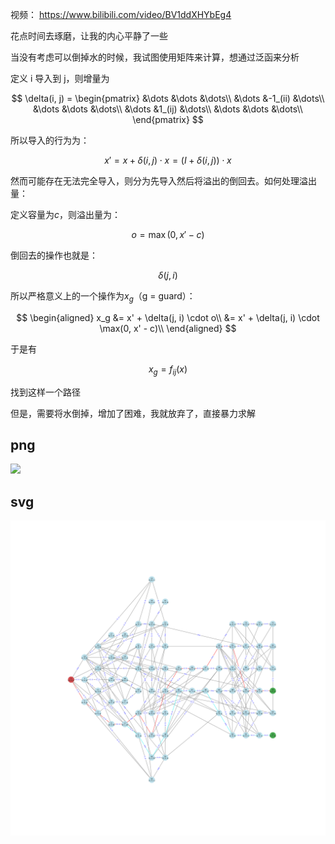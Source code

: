 视频： https://www.bilibili.com/video/BV1ddXHYbEg4

花点时间去琢磨，让我的内心平静了一些

当没有考虑可以倒掉水的时候，我试图使用矩阵来计算，想通过泛函来分析

定义 i 导入到 j，则增量为

$$
\delta(i, j) = \begin{pmatrix}
  &\dots &\dots &\dots\\
  &\dots &-1_(ii) &\dots\\
  &\dots &\dots &\dots\\
  &\dots &1_(ij) &\dots\\
  &\dots &\dots &\dots\\
\end{pmatrix}
$$

所以导入的行为为：

$$
x' = x + \delta(i, j) \cdot x = (I + \delta(i, j)) \cdot x
$$

然而可能存在无法完全导入，则分为先导入然后将溢出的倒回去。如何处理溢出量：

定义容量为$c$，则溢出量为：

$$
o = \max(0, x' - c)
$$

倒回去的操作也就是：

$$
\delta(j, i)
$$

所以严格意义上的一个操作为$x_g$（g = guard）：

$$
\begin{aligned}
  x_g &= x' + \delta(j, i) \cdot o\\
  &= x' + \delta(j, i) \cdot \max(0, x' - c)\\
\end{aligned}
$$

于是有

$$
x_g = f_{ij}(x)
$$

找到这样一个路径

但是，需要将水倒掉，增加了困难，我就放弃了，直接暴力求解

## png

![](graph.png)

## svg

![](graph.svg)

